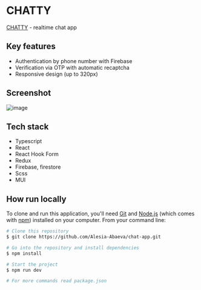# CHATTY

[CHATTY](https://chatty-52480.web.app/) - realtime chat app

## Key features

- Authentication by phone number with Firebase
- Verification via OTP with automatic recaptcha
- Responsive design (up to 320px)

## Screenshot

![image](https://github.com/Alesia-Abaeva/chat-app/assets/101274979/009205af-4a45-4b41-8871-ac4665caa776)

## Tech stack

- Typescript
- React
- React Hook Form
- Redux
- Firebase, firestore
- Scss
- MUI

## How run locally

To clone and run this application, you'll need [Git](https://git-scm.com) and [Node.js](https://nodejs.org/en/download/) (which comes with [npm](http://npmjs.com)) installed on your computer. From your command line:

```bash
# Clone this repository
$ git clone https://github.com/Alesia-Abaeva/chat-app.git

# Go into the repository and install dependencies
$ npm install

# Start the project
$ npm run dev

# For more commands read package.json
```

